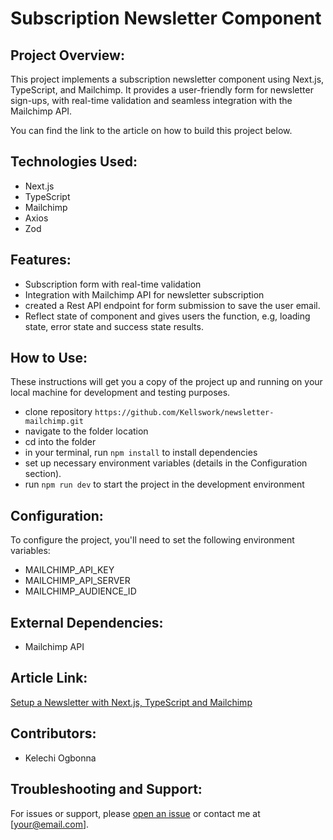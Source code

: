 
# Subscription Newsletter Component

## Project Overview:
This project implements a subscription newsletter component using Next.js, TypeScript, and Mailchimp. It provides a user-friendly form for newsletter sign-ups, with real-time validation and seamless integration with the Mailchimp API.

You can find the link to the article on how to build this project below.

## Technologies Used:
- Next.js
- TypeScript
- Mailchimp
- Axios
- Zod

## Features:
- Subscription form with real-time validation
- Integration with Mailchimp API for newsletter subscription
- created a Rest API endpoint for form submission to save the user email.
- Reflect state of component and gives users the function, e.g, loading state, error state and success state results.


## How to Use:

These instructions will get you a copy of the project up and running on your local machine for development and testing purposes.

- clone repository `https://github.com/Kellswork/newsletter-mailchimp.git`
- navigate to the folder location
- cd into the folder
- in your terminal, run `npm install` to install dependencies
- set up necessary environment variables (details in the Configuration section).
- run `npm run dev` to start the project in the development environment



## Configuration:
To configure the project, you'll need to set the following environment variables:
- MAILCHIMP_API_KEY
- MAILCHIMP_API_SERVER
- MAILCHIMP_AUDIENCE_ID

## External Dependencies:
- Mailchimp API

## Article Link:
[Setup a Newsletter with Next.js, TypeScript and Mailchimp](https://www.agirlcodes.dev/setup-newsletter-mailchimp-nextjs)


## Contributors:
- Kelechi Ogbonna


## Troubleshooting and Support:
For issues or support, please [open an issue](https://github.com/yourusername/yourproject/issues) or contact me at [your@email.com].